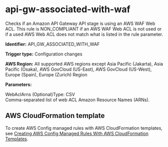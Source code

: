 # api\-gw\-associated\-with\-waf<a name="api-gw-associated-with-waf"></a>

Checks if an Amazon API Gateway API stage is using an AWS WAF Web ACL\. This rule is NON\_COMPLIANT if an AWS WAF Web ACL is not used or if a used AWS Web ACL does not match what is listed in the rule parameter\. 

**Identifier:** API\_GW\_ASSOCIATED\_WITH\_WAF

**Trigger type:** Configuration changes

**AWS Region:** All supported AWS regions except Asia Pacific \(Jakarta\), Asia Pacific \(Osaka\), AWS GovCloud \(US\-East\), AWS GovCloud \(US\-West\), Europe \(Spain\), Europe \(Zurich\) Region

**Parameters:**

WebAclArns \(Optional\)Type: CSV  
Comma\-separated list of web ACL Amazon Resource Names \(ARNs\)\.

## AWS CloudFormation template<a name="w2aac12c31c27b9c15c15"></a>

To create AWS Config managed rules with AWS CloudFormation templates, see [Creating AWS Config Managed Rules With AWS CloudFormation Templates](aws-config-managed-rules-cloudformation-templates.md)\.
